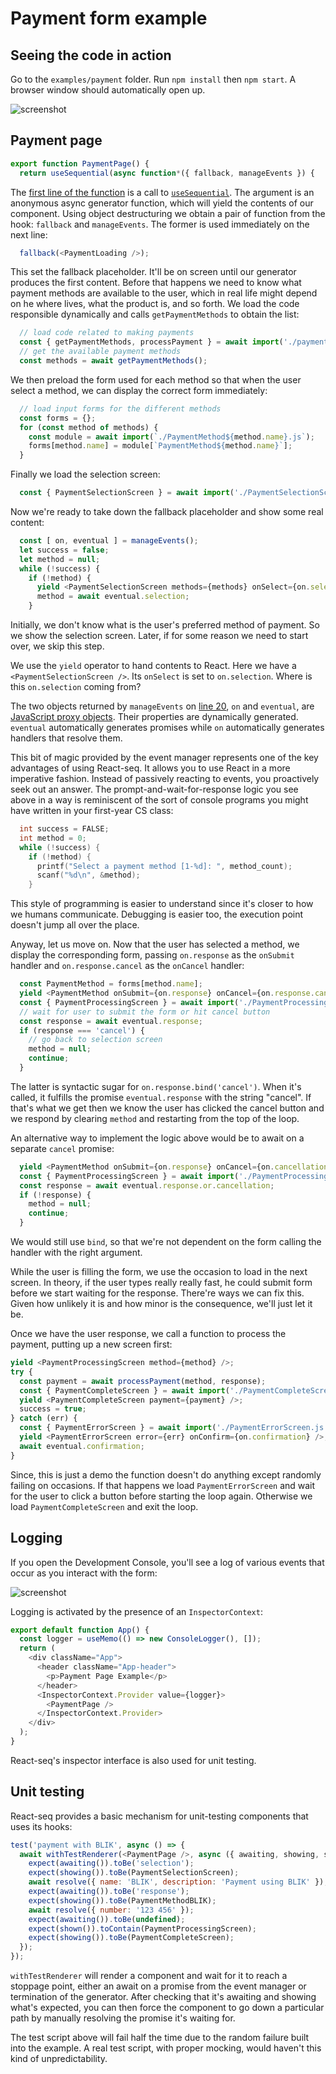 # Payment form example


## Seeing the code in action

Go to the `examples/payment` folder. Run `npm install` then `npm start`. A browser window should automatically
open up.

![screenshot](./img/screenshot-1.jpg)

## Payment page

```js
export function PaymentPage() {
  return useSequential(async function*({ fallback, manageEvents }) {
```

The [first line of the function](./src/PaymentPage.js#L5) is a call to
[`useSequential`](../../doc/useSequential.md). The argument is an anonymous async generator function, which will yield
the contents of our component. Using object destructuring we obtain a pair of function from the hook: `fallback` and
`manageEvents`. The former is used immediately on the next line:

```js
  fallback(<PaymentLoading />);
```

This set the fallback placeholder. It'll be on screen until our generator produces the first content. Before that
happens we need to know what payment methods are available to the user, which in real life might depend on he
where lives, what the product is, and so forth. We load the code responsible dynamically and calls
`getPaymentMethods` to obtain the list:

```js
  // load code related to making payments
  const { getPaymentMethods, processPayment } = await import('./payment.js');
  // get the available payment methods
  const methods = await getPaymentMethods();
```

We then preload the form used for each method so that when the user select a method, we can display the correct form
immediately:

```js
  // load input forms for the different methods
  const forms = {};
  for (const method of methods) {
    const module = await import(`./PaymentMethod${method.name}.js`);
    forms[method.name] = module[`PaymentMethod${method.name}`];
  }
```

Finally we load the selection screen:

```js
  const { PaymentSelectionScreen } = await import('./PaymentSelectionScreen.js');
```

Now we're ready to take down the fallback placeholder and show some real content:

```js
  const [ on, eventual ] = manageEvents();
  let success = false;
  let method = null;
  while (!success) {
    if (!method) {
      yield <PaymentSelectionScreen methods={methods} onSelect={on.selection} />;
      method = await eventual.selection;
    }
```

Initially, we don't know what is the user's preferred method of payment. So we show the selection screen. Later, if
for some reason we need to start over, we skip this step.

We use the `yield` operator to hand contents to React. Here we have a `<PaymentSelectionScreen />`. Its `onSelect` is
set to `on.selection`. Where is this `on.selection` coming from?

The two objects returned by `manageEvents` on [line 20](./src/PaymentPage.js#L20), `on` and `eventual`, are
[JavaScript proxy objects](https://developer.mozilla.org/en-US/docs/Web/JavaScript/Reference/Global_Objects/Proxy).
Their properties are dynamically generated. `eventual` automatically generates promises while `on` automatically
generates handlers that resolve them.

This bit of magic provided by the event manager represents one of the key advantages of using React-seq. It allows
you to use React in a more imperative fashion. Instead of passively reacting to events, you proactively seek out an
answer. The prompt-and-wait-for-response logic you see above in a way is reminiscent of the sort of console programs
you might have written in your first-year CS class:

```c
  int success = FALSE;
  int method = 0;
  while (!success) {
    if (!method) {
      printf("Select a payment method [1-%d]: ", method_count);
      scanf("%d\n", &method);
    }
```

This style of programming is easier to understand since it's closer to how we humans communicate. Debugging is easier
too, the execution point doesn't jump all over the place.

Anyway, let us move on. Now that the user has selected a method, we display the corresponding form, passing `on.response`
as the `onSubmit` handler and `on.response.cancel` as the `onCancel` handler:

```js
  const PaymentMethod = forms[method.name];
  yield <PaymentMethod onSubmit={on.response} onCancel={on.response.cancel} />;
  const { PaymentProcessingScreen } = await import('./PaymentProcessingScreen.js');
  // wait for user to submit the form or hit cancel button
  const response = await eventual.response;
  if (response === 'cancel') {
    // go back to selection screen
    method = null;
    continue;
  }
```

The latter is syntactic sugar for `on.response.bind('cancel')`. When it's called, it fulfills the promise
`eventual.response` with the string "cancel". If that's what we get then we know the user has clicked the cancel
button and we respond by clearing `method` and restarting from the top of the loop.

An alternative way to implement the logic above would be to await on a separate `cancel` promise:

```js
  yield <PaymentMethod onSubmit={on.response} onCancel={on.cancellation.bind(null)} />;
  const { PaymentProcessingScreen } = await import('./PaymentProcessingScreen.js');
  const response = await eventual.response.or.cancellation;
  if (!response) {
    method = null;
    continue;
  }
```

We would still use `bind`, so that we're not dependent on the form calling the handler with the right argument.

While the user is filling the form, we use the occasion to load in the next screen. In theory, if the user types
really really fast, he could submit form before we start waiting for the response. There're ways we can fix this.
Given how unlikely it is and how minor is the consequence, we'll just let it be.

Once we have the user response, we call a function to process the payment, putting up a new screen first:

```js
yield <PaymentProcessingScreen method={method} />;
try {
  const payment = await processPayment(method, response);
  const { PaymentCompleteScreen } = await import('./PaymentCompleteScreen.js');
  yield <PaymentCompleteScreen payment={payment} />;
  success = true;
} catch (err) {
  const { PaymentErrorScreen } = await import('./PaymentErrorScreen.js');
  yield <PaymentErrorScreen error={err} onConfirm={on.confirmation} />;
  await eventual.confirmation;
}
```

Since, this is just a demo the function doesn't do anything except randomly failing on occasions. If that happens we
load `PaymentErrorScreen` and wait for the user to click a button before starting the loop again. Otherwise we load
`PaymentCompleteScreen` and exit the loop.

## Logging

If you open the Development Console, you'll see a log of various events that occur as you interact with the
form:

![screenshot](./img/screenshot-2.jpg)

Logging is activated by the presence of an `InspectorContext`:

```js
export default function App() {
  const logger = useMemo(() => new ConsoleLogger(), []);
  return (
    <div className="App">
      <header className="App-header">
        <p>Payment Page Example</p>
      </header>
      <InspectorContext.Provider value={logger}>
        <PaymentPage />
      </InspectorContext.Provider>
    </div>
  );
}
```

React-seq's inspector interface is also used for unit testing.

## Unit testing

React-seq provides a basic mechanism for unit-testing components that uses its hooks:

```js
test('payment with BLIK', async () => {
  await withTestRenderer(<PaymentPage />, async ({ awaiting, showing, shown, resolve }) => {
    expect(awaiting()).toBe('selection');
    expect(showing()).toBe(PaymentSelectionScreen);
    await resolve({ name: 'BLIK', description: 'Payment using BLIK' });
    expect(awaiting()).toBe('response');
    expect(showing()).toBe(PaymentMethodBLIK);
    await resolve({ number: '123 456' });
    expect(awaiting()).toBe(undefined);
    expect(shown()).toContain(PaymentProcessingScreen);
    expect(showing()).toBe(PaymentCompleteScreen);
  });
});
```

`withTestRenderer` will render a component and wait for it to reach a stoppage point, either an await on a promise
from the event manager or termination of the generator. After checking that it's awaiting and showing what's expected,
you can then force the component to go down a particular path by manually resolving the promise it's waiting for.

The test script above will fail half the time due to the random failure built into the example. A real test
script, with proper mocking, would haven't this kind of unpredictability.

